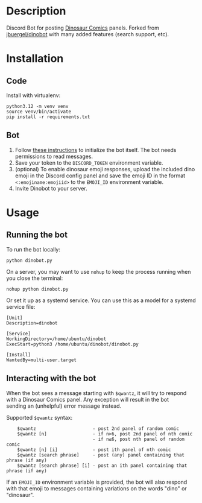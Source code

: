 # Description

Discord Bot for posting [Dinosaur Comics](https://www.qwantz.com/) panels. Forked from [jbuergel/dinobot](https://github.com/jbuergel/dinobot) with many added features (search support, etc).

# Installation

## Code

Install with virtualenv:
```
python3.12 -m venv venv
source venv/bin/activate
pip install -r requirements.txt
```

## Bot

1. Follow [these instructions](https://discordpy.readthedocs.io/en/stable/discord.html) to initialize the bot itself. The bot needs permissions to read messages.
2. Save your token to the `DISCORD_TOKEN` environment variable.
3. (optional) To enable dinosaur emoji responses, upload the included dino emoji in the Discord config panel and save the emoji ID in the format `<:emojiname:emojiid>` to the `EMOJI_ID` environment variable.
4. Invite Dinobot to your server.

# Usage

## Running the bot

To run the bot locally:
```
python dinobot.py
```

On a server, you may want to use `nohup` to keep the process running when you close the terminal:
```
nohup python dinobot.py
```

Or set it up as a systemd service. You can use this as a model for a systemd service file:
```
[Unit]
Description=dinobot

[Service]
WorkingDirectory=/home/ubuntu/dinobot
ExecStart=python3 /home/ubuntu/dinobot/dinobot.py

[Install]
WantedBy=multi-user.target
```

## Interacting with the bot

When the bot sees a message starting with `$qwantz`, it will try to respond with a Dinosaur Comics panel. Any exception will result in the bot sending an (unhelpful) error message instead.

Supported `$qwantz` syntax:
```
    $qwantz 					- post 2nd panel of random comic
    $qwantz [n]					- if n>6, post 2nd panel of nth comic
                                - if n≤6, post nth panel of random comic
    $qwantz [n] [i]				- post ith panel of nth comic
    $qwantz [search phrase] 	- post (any) panel containing that phrase (if any)
    $qwantz [search phrase] [i] - post an ith panel containing that phrase (if any)
```

If an `EMOJI_ID` environment variable is provided, the bot will also respond with that emoji to messages containing variations on the words "dino" or "dinosaur".

